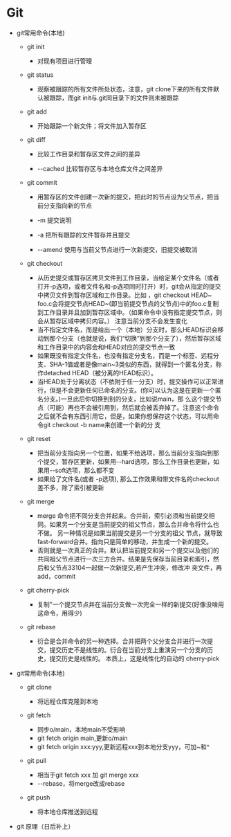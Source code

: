 # Git


  + git常用命令(本地)
  
    - git init
        + 对现有项目进行管理
    
    - git status
        + 观察被跟踪的所有文件所处状态，注意，git clone下来的所有文件默认被跟踪，而git init与.git同目录下的文件则未被跟踪

    - git add
        + 开始跟踪一个新文件；将文件加入暂存区

    - git diff
        + 比较工作目录和暂存区文件之间的差异

        + --cached 比较暂存区与本地仓库文件之间差异

    - git commit
        + 用暂存区的文件创建一次新的提交，把此时的节点设为父节点，把当前分支指向新的节点

        + -m 提交说明
        + -a 把所有跟踪的文件暂存并且提交
        + --amend 使用与当前父节点进行一次新提交，旧提交被取消

    - git checkout
        + 从历史提交或暂存区拷贝文件到工作目录，当给定某个文件名（或者打开-p选项，或者文件名和-p选项同时打开）时，git会从指定的提交中拷贝文件到暂存区域和工作目录。比如
          ，git checkout HEAD~ foo.c会将提交节点HEAD~(即当前提交节点的父节点)中的foo.c复制到工作目录并且加到暂存区域中。（如果命令中没有指定提交节点，则会从暂存区域中拷贝内容。）
          注意当前分支不会发生变化
        + 当不指定文件名，而是给出一个（本地）分支时，那么HEAD标识会移动到那个分支（也就是说，我们“切换”到那个分支了），然后暂存区域和工作目录中的内容会和HEAD对应的提交节点一致
        + 如果既没有指定文件名，也没有指定分支名，而是一个标签、远程分支、SHA-1值或者是像main~3类似的东西，就得到一个匿名分支，称作detached HEAD（被分离的HEAD标识）。
        + 当HEAD处于分离状态（不依附于任一分支）时，提交操作可以正常进行，但是不会更新任何已命名的分支。(你可以认为这是在更新一个匿名分支。)一旦此后你切换到别的分支，比如说main，那
          么这个提交节点（可能）再也不会被引用到，然后就会被丢弃掉了。注意这个命令之后就不会有东西引用它，但是，如果你想保存这个状态，可以用命令git checkout -b name来创建一个新的分           支
    
    - git reset
        + 把当前分支指向另一个位置，如果不给选项，那么当前分支指向到那个提交，暂存区更新，如果用--hard选项，那么工作目录也更新，如果用--soft选项，那么都不变
        + 如果给了文件名(或者 -p选项), 那么工作效果和带文件名的checkout差不多，除了索引被更新

    - git merge
        + merge 命令把不同分支合并起来。合并前，索引必须和当前提交相同。如果另一个分支是当前提交的祖父节点，那么合并命令将什么也不做。 另一种情况是如果当前提交是另一个分支的祖父
          节点，就导致fast-forward合并。指向只是简单的移动，并生成一个新的提交。
        + 否则就是一次真正的合并。默认把当前提交和另一个提交以及他们的共同祖父节点进行一次三方合并。结果是先保存当前目录和索引，然后和父节点33104一起做一次新提交,若产生冲突，修改冲
          突文件，再add，commit
          
    - git cherry-pick
        + 复制"一个提交节点并在当前分支做一次完全一样的新提交(好像没啥用这命令，用得少)

    - git rebase
        + 衍合是合并命令的另一种选择。合并把两个父分支合并进行一次提交，提交历史不是线性的。衍合在当前分支上重演另一个分支的历史，提交历史是线性的。 本质上，这是线性化的自动的                 cherry-pick
  
  
  + git常用命令(本地)

    - git clone
        + 将远程仓库克隆到本地
    
    - git fetch
        + 同步o/main，本地main不受影响
        + git fetch origin main,更新o/main
        + git fetch origin xxx:yyy,更新远程xxx到本地分支yyy，可加~和^
        
    - git pull
        + 相当于git fetch xxx 加 git merge xxx
        + --rebase，将merge改成rebase
    - git push
        + 将本地仓库推送到远程

  
  
  + git 原理（日后补上）
        
        
        
        
        
        
        
        
        
        
        
        
        
        
        
        
        
        
        
